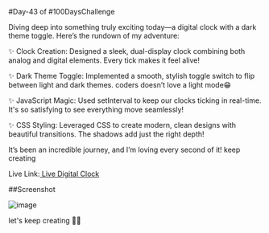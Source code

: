 #Day-43 of #100DaysChallenge


Diving deep into something truly exciting today—a digital clock with a dark theme toggle. Here’s the rundown of my adventure:

✨ Clock Creation: Designed a sleek, dual-display clock combining both analog and digital elements. Every tick makes it feel alive!

✨ Dark Theme Toggle: Implemented a smooth, stylish toggle switch to flip between light and dark themes. coders doesn’t love a light mode😁

✨ JavaScript Magic: Used setInterval to keep our clocks ticking in real-time. It's so satisfying to see everything move seamlessly! 

✨ CSS Styling: Leveraged CSS to create modern, clean designs with beautiful transitions. The shadows add just the right depth!

It’s been an incredible journey, and I’m loving every second of it! 
keep creating



Live Link:[ Live Digital Clock](https://roobiwebdev.github.io/Day-43-Digital-Clock/)

##Screenshot

![image](https://github.com/user-attachments/assets/1db5fddf-c99b-482f-af85-a1782c5e02e3)















let's keep creating 🎨✨
